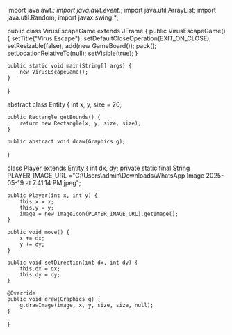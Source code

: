import java.awt.*;
import java.awt.event.*;
import java.util.ArrayList;
import java.util.Random;
import javax.swing.*;

public class VirusEscapeGame extends JFrame {
    public VirusEscapeGame() {
        setTitle("Virus Escape");
        setDefaultCloseOperation(EXIT_ON_CLOSE);
        setResizable(false);
        add(new GameBoard());
        pack();
        setLocationRelativeTo(null);
        setVisible(true);
    }

    public static void main(String[] args) {
        new VirusEscapeGame();
    }
}

abstract class Entity {
    int x, y, size = 20;

    public Rectangle getBounds() {
        return new Rectangle(x, y, size, size);
    }

    public abstract void draw(Graphics g);
}

class Player extends Entity {
    int dx, dy;
    private static final String PLAYER_IMAGE_URL ="C:\\Users\\admin\\Downloads\\WhatsApp Image 2025-05-19 at 7.41.14 PM.jpeg";

    public Player(int x, int y) {
        this.x = x;
        this.y = y;
        image = new ImageIcon(PLAYER_IMAGE_URL).getImage();
    }

    public void move() {
        x += dx;
        y += dy;
    }

    public void setDirection(int dx, int dy) {
        this.dx = dx;
        this.dy = dy;
    }

    @Override
    public void draw(Graphics g) {
        g.drawImage(image, x, y, size, size, null);
    }
}


